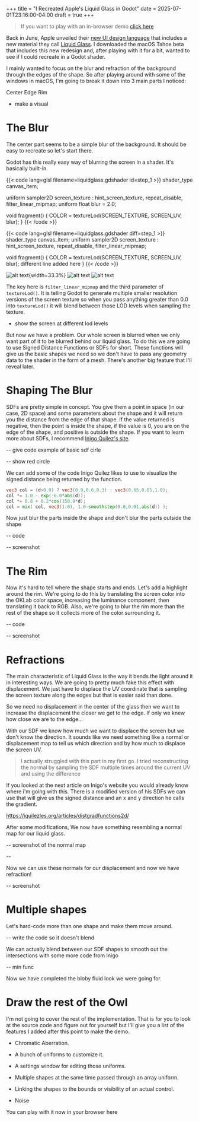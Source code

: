 +++
title = "I Recreated Apple's Liquid Glass in Godot"
date = 2025-07-01T23:16:00-04:00
draft = true
+++


> If you want to play with an in-browser demo [click here](https://nostabyte.itch.io/godot-liquid-glass-demo)

Back in June, Apple unveiled their [new UI design language](https://www.apple.com/newsroom/2025/06/apple-introduces-a-delightful-and-elegant-new-software-design/) that includes a new material they call [Liquid Glass](https://developer.apple.com/documentation/technologyoverviews/liquid-glass). I downloaded the macOS Tahoe beta that includes this new redesign and, after playing with it for a bit, wanted to see if I could recreate in a Godot shader.

I mainly wanted to focus on the blur and refraction of the background through the edges of the shape. So after playing around with some of the windows in macOS, I'm going to break it down into 3 main parts I noticed:

Center
Edge
Rim

- make a visual

# The Blur

The center part seems to be a simple blur of the background. It should be easy to recreate so let's start there.

Godot has this really easy way of blurring the screen in a shader. It's basically built-in.

{{< code lang=glsl filename=liquidglass.gdshader id=step_1 >}}
shader_type canvas_item;

uniform sampler2D screen_texture : hint_screen_texture, repeat_disable, filter_linear_mipmap;
uniform float blur = 2.0;

void fragment() {
	COLOR = textureLod(SCREEN_TEXTURE, SCREEN_UV, blur);
}
{{< /code >}}

{{< code lang=glsl filename=liquidglass.gdshader diff=step_1 >}}
shader_type canvas_item;
uniform sampler2D screen_texture : hint_screen_texture, repeat_disable, filter_linear_mipmap;

void fragment() {
	COLOR = textureLod(SCREEN_TEXTURE, SCREEN_UV, blur);
	different line added here
}
{{< /code >}}

![alt text](blur0.png){width=33.3%}
![alt text](blur2.png)
![alt text](blur8.png)

The key here is `filter_linear_mipmap` and the third parameter of `textureLod()`. It is telling Godot to generate multiple smaller resolution versions of the screen texture so when you pass anything greater than 0.0 into `textureLod()` it will blend between those LOD levels when sampling the texture.

- show the screen at different lod levels

But now we have a problem. Our whole screen is blurred when we only want part of it to be blurred behind our liquid glass. To do this we are going to use Signed Distance Functions or SDFs for short. These functions will give us the basic shapes we need so we don't have to pass any geometry data to the shader in the form of a mesh. There's another big feature that I'll reveal later.

# Shaping The Blur

SDFs are pretty simple in concept. You give them a point in space (in our case, 2D space) and some parameters about the shape and it will return you the distance from the edge of that shape. If the value returned is negative, then the point is inside the shape, if the value is 0, you are on the edge of the shape, and positive is outside the shape. If you want to learn more about SDFs, I recommend [Inigo Quilez's site](https://iquilezles.org/articles/distfunctions2d/).

-- give code example of basic sdf cirle

-- show red circle

We can add some of the code Inigo Quilez likes to use to visualize the signed distance being returned by the function.
```glsl
vec3 col = (d>0.0) ? vec3(0.9,0.6,0.3) : vec3(0.65,0.85,1.0);
col *= 1.0 - exp(-6.0*abs(d));
col *= 0.8 + 0.2*cos(150.0*d);
col = mix( col, vec3(1.0), 1.0-smoothstep(0.0,0.01,abs(d)) );
```

Now just blur the parts inside the shape and don't blur the parts outside the shape

-- code

-- screenshot

# The Rim

Now it's hard to tell where the shape starts and ends. Let's add a highlight around the rim. We're going to do this by translating the screen color into the OKLab color space, increasing the luminance component, then translating it back to RGB. Also, we're going to blur the rim more than the rest of the shape so it collects more of the color surrounding it.

-- code

-- screenshot

# Refractions

The main characteristic of Liquid Glass is the way it bends the light around it in interesting ways. We are going to pretty much fake this effect with displacement. We just have to displace the UV coordinate that is sampling the screen texture along the edges but that is easier said than done. 

So we need no displacement in the center of the glass then we want to increase the displacement the closer we get to the edge. If only we knew how close we are to the edge...


With our SDF we know how much we want to displace the screen but we don't know the direction. It sounds like we need something like a normal or displacement map to tell us which direction and by how much to displace the screen UV.

> I actually struggled with this part in my first go. I tried reconstructing the normal by sampling the SDF multiple times around the current UV and using the difference

If you looked at the next article on Inigo's website you would already know where i'm going with this. There is a modified version of his SDFs we can use that will give us the signed distance and an x and y direction he calls the gradient.

https://iquilezles.org/articles/distgradfunctions2d/

After some modifications, We now have something resembling a normal map for our liquid glass.

-- screenshot of the normal map

--

Now we can use these normals for our displacement and now we have refraction!

-- screenshot


# Multiple shapes

Let's hard-code more than one shape and make them move around. 

-- write the code so it doesn't blend

We can actually blend between our SDF shapes to smooth out the intersections with some more code from Inigo

-- min func

Now we have completed the bloby fluid look we were going for.

# Draw the rest of the Owl

I'm not going to cover the rest of the implementation. That is for you to look at the source code and figure out for yourself but I'll give you a list of the features I added after this point to make the demo.

- Chromatic Aberration.

- A bunch of uniforms to customize it.

- A settings window for editing those uniforms.

- Multiple shapes at the same time passed through an array uniform.

- Linking the shapes to the bounds or visibility of an actual control.

- Noise

You can play with it now in your browser here






